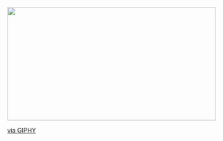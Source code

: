 <div id="header align="center">
    <img src="https://giphy.com/embed/1Aj491qX7K45qZs6EP" width="480" height="261" frameBorder="0" class="giphy-embed" allowFullScreen></iframe><p><a href="https://giphy.com/gifs/itcrowd-theitcrowd-1Aj491qX7K45qZs6EP">via GIPHY</a></p>
</div>
